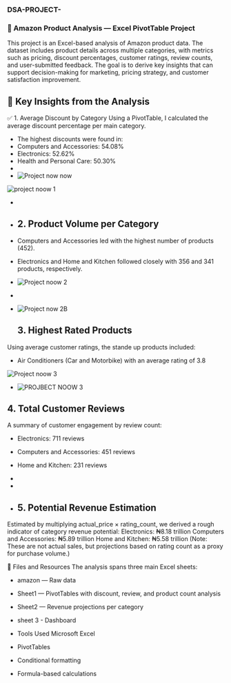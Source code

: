 ### DSA-PROJECT-
### 🛒 Amazon Product Analysis — Excel PivotTable Project

This project is an Excel-based analysis of Amazon product data. The dataset includes product details across multiple categories, with metrics such as pricing, discount percentages, customer ratings, review counts, and user-submitted feedback. The goal is to derive key insights that can support decision-making for marketing, pricing strategy, and customer satisfaction improvement.

## 📌 Key Insights from the Analysis
✅ 1. Average Discount by Category
Using a PivotTable, I calculated the average discount percentage per main category.
- The highest discounts were found in:
- Computers and Accessories: 54.08%
- Electronics: 52.62%
- Health and Personal Care: 50.30%
-
- ![Project now now ](https://github.com/user-attachments/assets/01c92f33-7e32-4528-9e51-3e64d7c23028)

![project noow 1](https://github.com/user-attachments/assets/ab8d10aa-5181-4402-8ed8-ca55c19b8b0c)



- 

- ## 2. Product Volume per Category
- Computers and Accessories led with the highest number of products (452).
- Electronics and Home and Kitchen followed closely with 356 and 341 products, respectively.

- ![Project noow 2](https://github.com/user-attachments/assets/da2e5fac-9df5-4245-b95f-f6949f6d4391)
-
- ![Project now 2B](https://github.com/user-attachments/assets/925a87c1-dd2e-4795-881b-268a77a9347f)



  ## 3. Highest Rated Products

Using average customer ratings, the stande up products included:
- Air Conditioners (Car and Motorbike) with an average rating of 3.8

![Project noow 3](https://github.com/user-attachments/assets/fcbbf333-282a-4af6-9271-5b1ef967a553)

- ![PROJBECT NOOW 3](https://github.com/user-attachments/assets/68e94ba2-37d9-40fe-a798-70263ca76252)


## 4. Total Customer Reviews
A summary of customer engagement by review count:
- Electronics: 711 reviews
- Computers and Accessories: 451 reviews
- Home and Kitchen: 231 reviews

- 
- 
  


- ## 5. Potential Revenue Estimation
Estimated by multiplying actual_price × rating_count, we derived a rough indicator of category revenue potential:
Electronics: ₦8.18 trillion
Computers and Accessories: ₦5.89 trillion
Home and Kitchen: ₦5.58 trillion
(Note: These are not actual sales, but projections based on rating count as a proxy for purchase volume.)
  
📁 Files and Resources
The analysis spans three main Excel sheets:
- amazon — Raw data
- Sheet1 — PivotTables with discount, review, and product count analysis
- Sheet2 — Revenue projections per category
- sheet 3 - Dashboard

- Tools Used
Microsoft Excel
- PivotTables
- Conditional formatting
- Formula-based calculations

